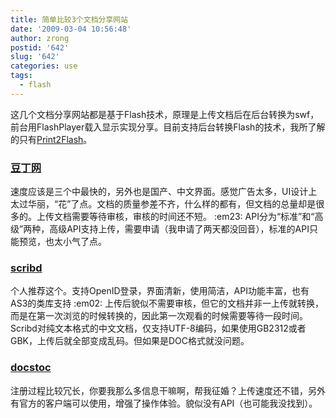 ```yaml
---
title: 简单比较3个文档分享网站
date: '2009-03-04 10:56:48'
author: zrong
postid: '642'
slug: '642'
categories: use
tags:
  - flash
---
```


这几个文档分享网站都是基于Flash技术，原理是上传文档后在后台转换为swf，前台用FlashPlayer载入显示实现分享。目前支持后台转换Flash的技术，我所了解的只有[Print2Flash](http://www.print2flash.com/)。

### [豆丁网](http://docin.com)

速度应该是三个中最快的，另外也是国产、中文界面。感觉广告太多，UI设计上太过华丽，“花”了点。文档的质量参差不齐，什么样的都有，但文档的总量却是很多的。上传文档需要等待审核，审核的时间还不短。
:em23:
API分为“标准”和“高级”两种，高级API支持上传，需要申请（我申请了两天都没回音），标准的API只能预览，也太小气了点。

### [scribd](http://www.scribd.com)

个人推荐这个。支持OpenID登录，界面清新，使用简洁，API功能丰富，也有AS3的类库支持
:em02:
上传后貌似不需要审核，但它的文档并非一上传就转换，而是在第一次浏览的时候转换的，因此第一次观看的时候需要等待一段时间。Scribd对纯文本格式的中文文档，仅支持UTF-8编码，如果使用GB2312或者GBK，上传后就全部变成乱码。但如果是DOC格式就没问题。

### [docstoc](http://www.docstoc.com/)

注册过程比较冗长，你要我那么多信息干嘛啊，帮我征婚？上传速度还不错，另外有官方的客户端可以使用，增强了操作体验。貌似没有API（也可能我没找到）。

